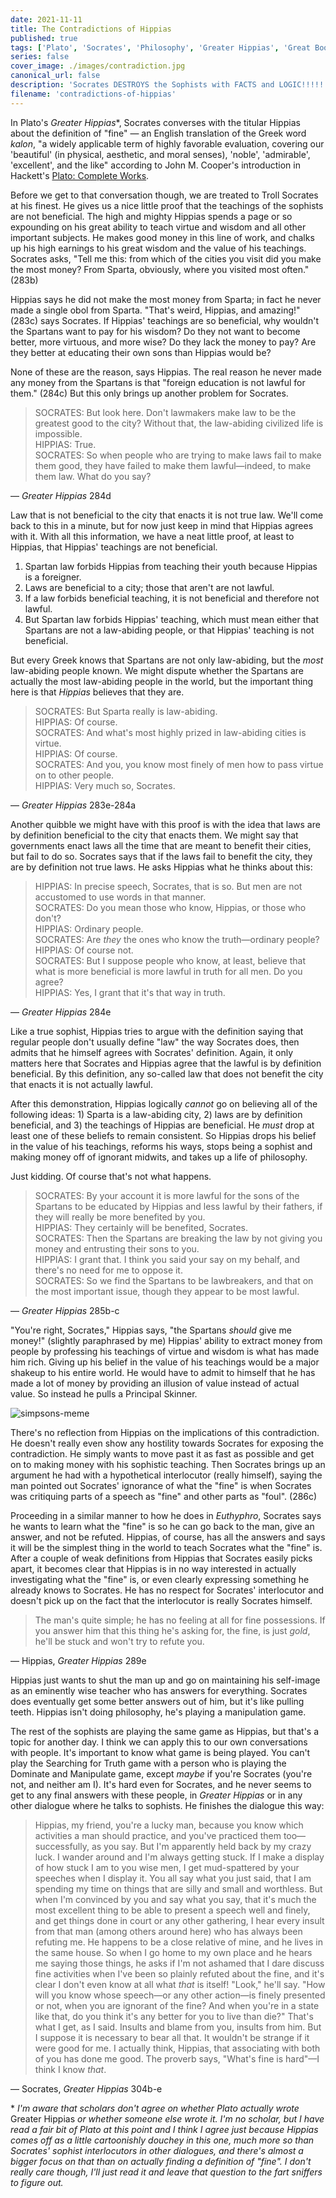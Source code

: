 ```yaml
---
date: 2021-11-11
title: The Contradictions of Hippias
published: true
tags: ['Plato', 'Socrates', 'Philosophy', 'Greater Hippias', 'Great Books', 'Sophistry', 'Hippias']
series: false
cover_image: ./images/contradiction.jpg
canonical_url: false
description: 'Socrates DESTROYS the Sophists with FACTS and LOGIC!!!!!'
filename: 'contradictions-of-hippias'
---
```


In Plato's *Greater Hippias*\*, Socrates converses with the titular Hippias about the definition of "fine" — an English translation of the Greek word *kalon*, "a widely applicable term of highly favorable evaluation, covering our 'beautiful' (in physical, aesthetic, and moral senses), 'noble', 'admirable', 'excellent', and the like" according to John M. Cooper's introduction in Hackett's [Plato: Complete Works](https://www.amazon.com/Plato-Complete-Works/dp/0872203492).

Before we get to that conversation though, we are treated to Troll Socrates at his finest. He gives us a nice little proof that the teachings of the sophists are not beneficial. The high and mighty Hippias spends a page or so expounding on his great ability to teach virtue and wisdom and all other important subjects. He makes good money in this line of work, and chalks up his high earnings to his great wisdom and the value of his teachings. Socrates asks, "Tell me this: from which of the cities you visit did you make the most money? From Sparta, obviously, where you visited most often." (283b)

Hippias says he did not make the most money from Sparta; in fact he never made a single obol from Sparta. "That's weird, Hippias, and amazing!" (283c) says Socrates. If Hippias' teachings are so beneficial, why wouldn't the Spartans want to pay for his wisdom? Do they not want to become better, more virtuous, and more wise? Do they lack the money to pay? Are they better at educating their own sons than Hippias would be?

None of these are the reason, says Hippias. The real reason he never made any money from the Spartans is that "foreign education is not lawful for them." (284c) But this only brings up another problem for Socrates.

> SOCRATES: But look here. Don't lawmakers make law to be the greatest good to the city? Without that, the law-abiding civilized life is impossible.\
> HIPPIAS: True.\
> SOCRATES: So when people who are trying to make laws fail to make them good, they have failed to make them lawful—indeed, to make them law. What do you say?

— *Greater Hippias* 284d

Law that is not beneficial to the city that enacts it is not true law. We'll come back to this in a minute, but for now just keep in mind that Hippias agrees with it. With all this information, we have a neat little proof, at least to Hippias, that Hippias' teachings are not beneficial.

1. Spartan law forbids Hippias from teaching their youth because Hippias is a foreigner.
2. Laws are beneficial to a city; those that aren't are not lawful.
3. If a law forbids beneficial teaching, it is not beneficial and therefore not lawful.
4. But Spartan law forbids Hippias' teaching, which must mean either that Spartans are not a law-abiding people, or that Hippias' teaching is not beneficial.

But every Greek knows that Spartans are not only law-abiding, but the *most* law-abiding people known. We might dispute whether the Spartans are actually the most law-abiding people in the world, but the important thing here is that *Hippias* believes that they are.

> SOCRATES: But Sparta really is law-abiding.\
> HIPPIAS: Of course.\
> SOCRATES: And what's most highly prized in law-abiding cities is virtue.\
> HIPPIAS: Of course.\
> SOCRATES: And you, you know most finely of men how to pass virtue on to other people.\
> HIPPIAS: Very much so, Socrates.

— *Greater Hippias* 283e-284a

Another quibble we might have with this proof is with the idea that laws are by definition beneficial to the city that enacts them. We might say that governments enact laws all the time that are meant to benefit their cities, but fail to do so. Socrates says that if the laws fail to benefit the city, they are by definition not true laws. He asks Hippias what he thinks about this:

> HIPPIAS: In precise speech, Socrates, that is so. But men are not accustomed to use words in that manner.\
> SOCRATES: Do you mean those who know, Hippias, or those who don't?\
> HIPPIAS: Ordinary people.\
> SOCRATES: Are *they* the ones who know the truth—ordinary people?\
> HIPPIAS: Of course not.\
> SOCRATES: But I suppose people who know, at least, believe that what is more beneficial is more lawful in truth for all men. Do you agree?\
> HIPPIAS: Yes, I grant that it's that way in truth.

— *Greater Hippias* 284e

Like a true sophist, Hippias tries to argue with the definition saying that regular people don't usually define "law" the way Socrates does, then admits that he himself agrees with Socrates' definition. Again, it only matters here that Socrates and Hippias agree that the lawful is by definition beneficial. By this definition, any so-called law that does not benefit the city that enacts it is not actually lawful.

After this demonstration, Hippias logically *cannot* go on believing all of the following ideas: 1) Sparta is a law-abiding city, 2) laws are by definition beneficial, and 3) the teachings of Hippias are beneficial. He *must* drop at least one of these beliefs to remain consistent. So Hippias drops his belief in the value of his teachings, reforms his ways, stops being a sophist and making money off of ignorant midwits, and takes up a life of philosophy.

Just kidding. Of course that's not what happens.

> SOCRATES: By your account it is more lawful for the sons of the Spartans to be educated by Hippias and less lawful by their fathers, if they will really be more benefited by you.\
> HIPPIAS: They certainly will be benefited, Socrates.\
> SOCRATES: Then the Spartans are breaking the law by not giving you money and entrusting their sons to you.\
> HIPPIAS: I grant that. I think you said your say on my behalf, and there's no need for me to oppose it.\
> SOCRATES: So we find the Spartans to be lawbreakers, and that on the most important issue, though they appear to be most lawful.

— *Greater Hippias* 285b-c

"You're right, Socrates," Hippias says, "the Spartans *should* give me money!" (slightly paraphrased by me) Hippias' ability to extract money from people by professing his teachings of virtue and wisdom is what has made him rich. Giving up his belief in the value of his teachings would be a major shakeup to his entire world. He would have to admit to himself that he has made a lot of money by providing an illusion of value instead of actual value. So instead he pulls a Principal Skinner.

![simpsons-meme](./images/simpsons.jpg)

There's no reflection from Hippias on the implications of this contradiction. He doesn't really even show any hostility towards Socrates for exposing the contradiction. He simply wants to move past it as fast as possible and get on to making money with his sophistic teaching. Then Socrates brings up an argument he had with a hypothetical interlocutor (really himself), saying the man pointed out Socrates' ignorance of what the "fine" is when Socrates was critiquing parts of a speech as "fine" and other parts as "foul". (286c)

Proceeding in a similar manner to how he does in *Euthyphro*, Socrates says he wants to learn what the "fine" is so he can go back to the man, give an answer, and not be refuted. Hippias, of course, has all the answers and says it will be the simplest thing in the world to teach Socrates what the "fine" is. After a couple of weak definitions from Hippias that Socrates easily picks apart, it becomes clear that Hippias is in no way interested in actually investigating what the "fine" is, or even clearly expressing something he already knows to Socrates. He has no respect for Socrates' interlocutor and doesn't pick up on the fact that the interlocutor is really Socrates himself.

> The man's quite simple; he has no feeling at all for fine possessions. If you answer him that this thing he's asking for, the fine, is just *gold*, he'll be stuck and won't try to refute you.

— Hippias, *Greater Hippias* 289e

Hippias just wants to shut the man up and go on maintaining his self-image as an eminently wise teacher who has answers for everything. Socrates does eventually get some better answers out of him, but it's like pulling teeth. Hippias isn't doing philosophy, he's playing a manipulation game.

The rest of the sophists are playing the same game as Hippias, but that's a topic for another day. I think we can apply this to our own conversations with people. It's important to know what game is being played. You can't play the Searching for Truth game with a person who is playing the Dominate and Manipulate game, except *maybe* if you're Socrates (you're not, and neither am I). It's hard even for Socrates, and he never seems to get to any final answers with these people, in *Greater Hippias* or in any other dialogue where he talks to sophists. He finishes the dialogue this way:

> Hippias, my friend, you're a lucky man, because you know which activities a man should practice, and you've practiced them too—successfully, as you say. But I'm apparently held back by my crazy luck. I wander around and I'm always getting stuck. If I make a display of how stuck I am to you wise men, I get mud-spattered by your speeches when I display it. You all say what you just said, that I am spending my time on things that are silly and small and worthless. But when I'm convinced by you and say what you say, that it's much the most excellent thing to be able to present a speech well and finely, and get things done in court or any other gathering, I hear every insult from that man (among others around here) who has always been refuting me. He happens to be a close relative of mine, and he lives in the same house. So when I go home to my own place and he hears me saying those things, he asks if I'm not ashamed that I dare discuss fine activities when I've been so plainly refuted about the fine, and it's clear I don't even know at all what *that* is itself! "Look," he'll say. "How will you know whose speech—or any other action—is finely presented or not, when you are ignorant of the fine? And when you're in a state like that, do you think it's any better for you to live than die?" That's what I get, as I said. Insults and blame from you, insults from him. But I suppose it is necessary to bear all that. It wouldn't be strange if it were good for me. I actually think, Hippias, that associating with both of you has done me good. The proverb says, "What's fine is hard"—I think I know *that*.

— Socrates, *Greater Hippias* 304b-e

\* *I'm aware that scholars don't agree on whether Plato actually wrote* Greater Hippias *or whether someone else wrote it. I'm no scholar, but I have read a fair bit of Plato at this point and I think I agree just because Hippias comes off as a little cartoonishly douchey in this one, much more so than Socrates' sophist interlocutors in other dialogues, and there's almost a bigger focus on that than on actually finding a definition of "fine". I don't really care though, I'll just read it and leave that question to the fart sniffers to figure out.*
